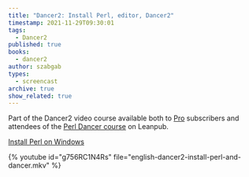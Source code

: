 ```yaml
---
title: "Dancer2: Install Perl, editor, Dancer2"
timestamp: 2021-11-29T09:30:01
tags:
  - Dancer2
published: true
books:
  - dancer2
author: szabgab
types:
  - screencast
archive: true
show_related: true
---
```



Part of the Dancer2 video course available both to [Pro](/pro) subscribers and attendees of the [Perl Dancer course](https://leanpub.com/c/dancer) on Leanpub.


[Install Perl on Windows](https://code-maven.com/slides/dancer/install-perl-for-dancer)

{% youtube id="g756RC1N4Rs" file="english-dancer2-install-perl-and-dancer.mkv" %}

